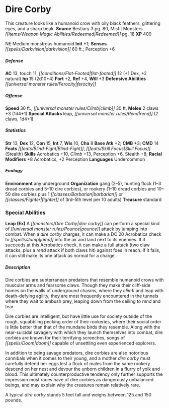 ﻿---
cssclass: [monsters]
title1: Dire Corby
desc_short: This creature looks like a humanoid crow with oily black feathers, glittering
  eyes, and a sharp beak.
title2: Dire Corby
CR: 1
sources:
- name: Bestiary 3
  page: 80
  link: http://paizo.com/products/btpy8odu?Pathfinder-Roleplaying-Game-Bestiary-3
- name: Misfit Monsters Redeemed
  page: 18
  link: http://paizo.com/store/downloads/pathfinder/pathfinderChronicles/pathfinderRPG/v5748btpy8gnj
XP: 400
alignment: NE
size: Medium
type: monstrous humanoid
initiative:
  bonus: 1
senses:
  darkvision: 60
AC:
  AC: 13
  touch: 11
  flat_footed: 12
  components:
    dex: 1
    natural: 2
HP:
  HP: 15
  long: 2d10+4
saves:
  fort: 2
  ref: 4
  will: 3
defensive_abilities:
- ferocity
speeds:
  base: 30
  climb: 30
attacks:
  melee:
  - - text: 2 claws +3 (1d4+1)
      entries:
      - - damage: 1d4+1
      count: 2
      attack: claws
      bonus:
      - 3
  special:
  - leap
  - rend (2 claws, 1d4+1)
ability_scores:
  STR: 13
  DEX: 12
  CON: 15
  INT: 7
  WIS: 10
  CHA: 8
BAB: 2
CMB: 3
CMD: 14
feats:
- name: Blind-Fight
- name: Skill Focus (Stealth)
skills:
  Acrobatics: 10
  Climb: 13
  Perception: 6
  Stealth: 8
  _racial_mods:
    Acrobatics:
      _: 8
    Perception:
      _: 2
languages:
- Undercommon
ecology:
  environment: any underground
  organization: gang (2-5), hunting flock (1-3 dread corbies and 5-10 dire corbies),
    or rookery (1-10 dread corbies and 10-50 dire corbies plus 1 barbarian or fighter
    of 3rd-5th level per 10 adults)
  treasure_type: standard
special_abilities:
  Leap (Ex): A dire corby can perform a special kind of pounce attack by jumping into
    combat. When a dire corby charges, it can make a DC 20 Acrobatics check to jump
    into the air and land next to its enemies. If it succeeds at this Acrobatics check,
    it can make a full attack (two claw attacks, plus a rend attack if both claws
    hit) against foes in reach. If it fails, it can still make its one attack as normal
    for a charge.
desc_long: |-
  Dire corbies are subterranean predators that resemble humanoid crows with muscular arms and fearsome claws. Though they make their cliff-side homes on the walls of underground chasms, where they climb and leap with death-defying agility, they are most frequently encountered in the tunnels where they wait to ambush prey, leaping down from the ceiling to rend and tear.

  Dire corbies are intelligent, but have little use for society outside of the rough, squabbling pecking order of their rookeries, where their social order is little better than that of the mundane birds they resemble. Along with the near-suicidal savagery with which they launch themselves into combat, dire corbies are known for their terrifying screeches, songs of doom capable of unsettling even experienced explorers.

  In addition to being savage predators, dire corbies are also notorious cannibals when it comes to their young, and a mother dire corby must carefully defend her eggs lest a flock of males from the same rookery descend on her nest and devour the unborn children in a flurry of yolk and blood. This ultimately counterproductive tendency only further supports the impression most races have of dire corbies as dangerously unbalanced beings, and may explain why the creatures remain relatively rare.

  A typical dire corby stands 5 feet tall and weighs between 125 and 150 pounds.

---

# Dire Corby
This creature looks like a humanoid crow with oily black feathers, glittering eyes, and a sharp beak.
**Source** Bestiary 3 pg. 80, Misfit Monsters _[[items/Weapon Magic Abilities/Redeemed|Redeemed]]_ pg. 18
**XP** 400

NE Medium monstrous humanoid
**Init** +1; **Senses** _[[spells/Darkvision|darkvision]]_ 60 ft.; Perception +6

##### Defense

**AC** 13, touch 11, _[[conditions/Flat-Footed|flat-footed]]_ 12 (+1 Dex, +2 natural)
**hp** 15 (2d10+4)
**Fort** +2, **Ref** +4, **Will** +3
**Defensive Abilities** _[[universal monster rules/Ferocity|ferocity]]_

##### Offense
**Speed** 30 ft., _[[universal monster rules/Climb|climb]]_ 30 ft.
**Melee** 2 claws +3 (1d4+1)
**Special Attacks** leap, _[[universal monster rules/Rend|rend]]_ (2 claws, 1d4+1)

##### Statistics
**Str** 13, **Dex** 12, **Con** 15, **Int** 7, **Wis** 10, **Cha** 8
**Base Atk** +2; **CMB** +3; **CMD** 14
**Feats** _[[feats/Blind-Fight|Blind-Fight]]_, _[[feats/Skill Focus|Skill Focus]]_ (Stealth)
**Skills** Acrobatics +10, _Climb_ +13, Perception +6, Stealth +8; **Racial Modifiers** +8 Acrobatics, +2 Perception
**Languages** Undercommon

##### Ecology

**Environment** any underground
**Organization** gang (2–5), hunting flock (1–3 dread corbies and 5–10 dire corbies), or rookery (1–10 dread corbies and 10–50 dire corbies plus 1 _[[classes/Barbarian|barbarian]]_ or _[[classes/Fighter|fighter]]_ of 3rd–5th level per 10 adults)
**Treasure** standard

### Special Abilities

**Leap (Ex)** A _[[monsters/Dire Corby|dire corby]]_ can perform a special kind of _[[universal monster rules/Pounce|pounce]]_ attack by jumping into combat. When a _dire corby_ charges, it can make a DC 20 Acrobatics check to _[[spells/Jump|jump]]_ into the air and land next to its enemies. If it succeeds at this Acrobatics check, it can make a full attack (two claw attacks, plus a _rend_ attack if both claws hit) against foes in reach. If it fails, it can still make its one attack as normal for a charge.

##### Description

Dire corbies are subterranean predators that resemble humanoid crows with muscular arms and fearsome claws. Though they make their cliff-side homes on the walls of underground chasms, where they _climb_ and leap with death-defying agility, they are most frequently encountered in the tunnels where they wait to ambush prey, leaping down from the ceiling to _rend_ and tear.

Dire corbies are intelligent, but have little use for society outside of the rough, squabbling pecking order of their rookeries, where their social order is little better than that of the mundane birds they resemble. Along with the near-suicidal savagery with which they launch themselves into combat, dire corbies are known for their terrifying screeches, songs of _[[spells/Doom|doom]]_ capable of unsettling even experienced explorers.

In addition to being savage predators, dire corbies are also notorious cannibals when it comes to their young, and a mother _dire corby_ must carefully defend her eggs lest a flock of males from the same rookery descend on her nest and devour the unborn children in a flurry of yolk and blood. This ultimately counterproductive tendency only further supports the impression most races have of dire corbies as dangerously unbalanced beings, and may explain why the creatures remain relatively rare.

A typical _dire corby_ stands 5 feet tall and weighs between 125 and 150 pounds.